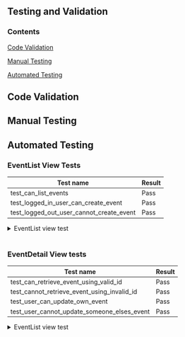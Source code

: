 ## Testing and Validation

### Contents

[Code Validation](#code-validation)

[Manual Testing](#manual-testing)

[Automated Testing](#automated-testing)

## Code Validation

## Manual Testing

## Automated Testing

### EventList View Tests

| Test name | Result |
| --- | --- |
| test_can_list_events | Pass |
| test_logged_in_user_can_create_event | Pass |
| test_logged_out_user_cannot_create_event | Pass |

<details>
<summary>EventList view test</summary>
<img src="images/EventList view tests.PNG">
</details>

<br>

### EventDetail View tests

| Test name | Result |
| --- | --- |
| test_can_retrieve_event_using_valid_id | Pass |
| test_cannot_retrieve_event_using_invalid_id | Pass |
| test_user_can_update_own_event | Pass |
| test_user_cannot_update_someone_elses_event | Pass |

<details>
<summary>EventList view test</summary>
<img src="images/EventDetail view tests.PNG">
</details>

<br>
